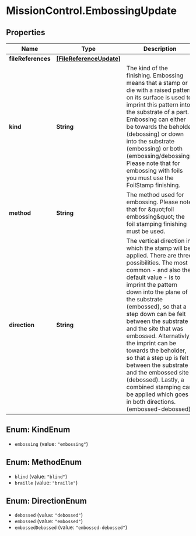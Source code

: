 # MissionControl.EmbossingUpdate

## Properties
Name | Type | Description | Notes
------------ | ------------- | ------------- | -------------
**fileReferences** | [**[FileReferenceUpdate]**](FileReferenceUpdate.md) |  | [optional] 
**kind** | **String** | The kind of the finishing. Embossing means that a stamp or die with a raised pattern on its surface is used to imprint this pattern into the substrate of a part. Embossing can either be towards the beholder (debossing) or down into the substrate (embossing) or both (embossing/debossing). Please note that for embossing with foils you must use the FoilStamp finishing. | [optional] 
**method** | **String** | The method used for embossing. Please note that for \&quot;foil embossing\&quot; the foil stamping finishing must be used.  | [optional] 
**direction** | **String** | The vertical direction in which the stamp will be applied. There are three possibilities. The most common - and also the default value - is to imprint the pattern down into the plane of the substrate (embossed), so that a step down can be felt between the substrate and the site that was embossed. Alternativly, the imprint can be towards the beholder, so that a step up is felt between the substrate and the embossed site (debossed). Lastly, a combined stamping can be applied which goes in both directions. (embossed-debossed).  | [optional] 

<a name="KindEnum"></a>
## Enum: KindEnum

* `embossing` (value: `"embossing"`)


<a name="MethodEnum"></a>
## Enum: MethodEnum

* `blind` (value: `"blind"`)
* `braille` (value: `"braille"`)


<a name="DirectionEnum"></a>
## Enum: DirectionEnum

* `debossed` (value: `"debossed"`)
* `embossed` (value: `"embossed"`)
* `embossedDebossed` (value: `"embossed-debossed"`)

